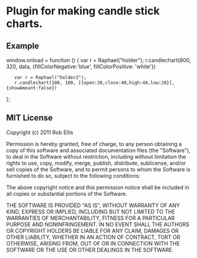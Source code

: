 # Plugin for making candle stick charts.

## Example

   window.onload = function () {
       var r = Raphael("holder");
       r.candlechart(800, 320, data, {fillColorNegative:'blue', fillColorPositive: 'white'})
       
       var r = Raphael("holder2");           
       r.candlechart(100, 100, [{open:30,close:40,high:44,low:20}],{showAmount:false})
   };


## MIT License

Copyright (c) 2011 Rob Ellis

Permission is hereby granted, free of charge, to any person obtaining
a copy of this software and associated documentation files (the
"Software"), to deal in the Software without restriction, including
without limitation the rights to use, copy, modify, merge, publish,
distribute, sublicense, and/or sell copies of the Software, and to
permit persons to whom the Software is furnished to do so, subject to
the following conditions:

The above copyright notice and this permission notice shall be
included in all copies or substantial portions of the Software.

THE SOFTWARE IS PROVIDED "AS IS", WITHOUT WARRANTY OF ANY KIND,
EXPRESS OR IMPLIED, INCLUDING BUT NOT LIMITED TO THE WARRANTIES OF
MERCHANTABILITY, FITNESS FOR A PARTICULAR PURPOSE AND
NONINFRINGEMENT. IN NO EVENT SHALL THE AUTHORS OR COPYRIGHT HOLDERS BE
LIABLE FOR ANY CLAIM, DAMAGES OR OTHER LIABILITY, WHETHER IN AN ACTION
OF CONTRACT, TORT OR OTHERWISE, ARISING FROM, OUT OF OR IN CONNECTION
WITH THE SOFTWARE OR THE USE OR OTHER DEALINGS IN THE SOFTWARE.